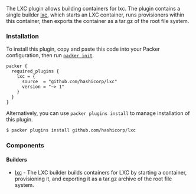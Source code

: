 The LXC plugin allows building containers for lxc. The plugin contains a single builder [lxc](/docs/builders/lxc.mdx),
which starts an LXC container, runs provisioners within this container, then exports the container
as a tar.gz of the root file system.

### Installation

To install this plugin, copy and paste this code into your Packer configuration, then run [`packer init`](https://www.packer.io/docs/commands/init).

```hcl
packer {
  required_plugins {
    lxc = {
      source  = "github.com/hashicorp/lxc"
      version = "~> 1"
    }
  }
}
```

Alternatively, you can use `packer plugins install` to manage installation of this plugin.

```sh
$ packer plugins install github.com/hashicorp/lxc
```

### Components

#### Builders

- [lxc](/packer/integrations/hashicorp/lxc/latest/components/builder/lxc) - The LXC builder builds containers for LXC by starting
  a container, provisioning it, and exporting it as a tar.gz archive of the root file system.
